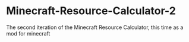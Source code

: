 Minecraft-Resource-Calculator-2
===============================

The second iteration of the Minecraft Resource Calculator, this time as a mod for minecraft
